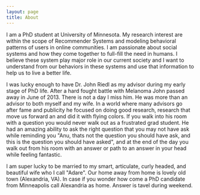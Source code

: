 ```yaml
---
layout: page
title: About
---
```


I am a PhD student at University of Minnesota. My research interest are within the scope of Recommender Systems and modeling behavioral patterns of users in online communities. I am passionate about social systems and how they come together to full-fill the need in humans. I believe these system play major role in our current society and I want to understand from our behaviors in these systems and use that information to help us to live a better life.

I was lucky enough to have Dr. John Riedl as my advisor during my early stage of PhD life. After a hard fought battle with Melanoma John passed away in June of 2013. There is not a day I miss him. He was more than an advisor to both myself and my wife. In a world where many advisors go after fame and publicity he focused on doing good research, research that move us forward an and did it with flying colors. If you walk into his room with a question you would never walk out as a frustrated grad student. He had an amazing ability to ask the right question that you may not have ask while reminding you "Anu, thats not the question you should have ask, and this is the question you should have asked", and at the end of the day you walk out from his room with an answer or path to an answer in your head while feeling fantastic. 

I am super lucky to be married to my smart, articulate, curly headed, and beautiful wife who I call "Adare". Our home away from home is lovely old town (Alexandria, VA). In case if you wonder how come a PhD candidate from Minneapolis call Alexandria as home. Answer is tavel during weekend. 